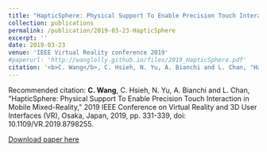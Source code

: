 ```yaml
---
title: "HapticSphere: Physical Support To Enable Precision Touch Interaction in Mobile Mixed-Reality"
collection: publications
permalink: /publication/2019-03-23-HapticSphere
excerpt: ''
date: 2019-03-23
venue: 'IEEE Virtual Reality conference 2019'
#paperurl: 'http://wanglolly.github.io/files/2019_HapticSphere.pdf'
citation: '<b>C. Wang</b>, C. Hsieh, N. Yu, A. Bianchi and L. Chan, "HapticSphere: Physical Support To Enable Precision Touch Interaction in Mobile Mixed-Reality," 2019 IEEE Conference on Virtual Reality and 3D User Interfaces (VR)'
---
```


Recommended citation: <b>C. Wang</b>, C. Hsieh, N. Yu, A. Bianchi and L. Chan, "HapticSphere: Physical Support To Enable Precision Touch Interaction in Mobile Mixed-Reality," 2019 IEEE Conference on Virtual Reality and 3D User Interfaces (VR), Osaka, Japan, 2019, pp. 331-339, doi: 10.1109/VR.2019.8798255.

[Download paper here](http://wanglolly.github.io/files/2019_HapticSphere.pdf)